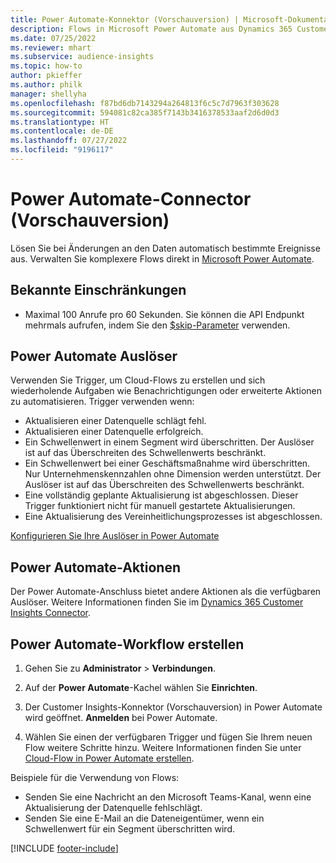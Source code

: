 ```yaml
---
title: Power Automate-Konnektor (Vorschauversion) | Microsoft-Dokumentation
description: Flows in Microsoft Power Automate aus Dynamics 365 Customer Insights erstellen.
ms.date: 07/25/2022
ms.reviewer: mhart
ms.subservice: audience-insights
ms.topic: how-to
author: pkieffer
ms.author: philk
manager: shellyha
ms.openlocfilehash: f87bd6db7143294a264813f6c5c7d7963f303628
ms.sourcegitcommit: 594081c82ca385f7143b3416378533aaf2d6d0d3
ms.translationtype: HT
ms.contentlocale: de-DE
ms.lasthandoff: 07/27/2022
ms.locfileid: "9196117"
---
```

# <a name="power-automate-connector-preview"></a>Power Automate-Connector (Vorschauversion)

Lösen Sie bei Änderungen an den Daten automatisch bestimmte Ereignisse aus. Verwalten Sie komplexere Flows direkt in [Microsoft Power Automate](https://flow.microsoft.com/).

## <a name="known-limitations"></a>Bekannte Einschränkungen

- Maximal 100 Anrufe pro 60 Sekunden. Sie können die API Endpunkt mehrmals aufrufen, indem Sie den [$skip-Parameter](/connectors/customerinsights/#get-items-from-an-entity) verwenden.

## <a name="power-automate-triggers"></a>Power Automate Auslöser

Verwenden Sie Trigger, um Cloud-Flows zu erstellen und sich wiederholende Aufgaben wie Benachrichtigungen oder erweiterte Aktionen zu automatisieren. Trigger verwenden wenn:

- Aktualisieren einer Datenquelle schlägt fehl.
- Aktualisieren einer Datenquelle erfolgreich.
- Ein Schwellenwert in einem Segment wird überschritten. Der Auslöser ist auf das Überschreiten des Schwellenwerts beschränkt.
- Ein Schwellenwert bei einer Geschäftsmaßnahme wird überschritten. Nur Unternehmenskennzahlen ohne Dimension werden unterstützt. Der Auslöser ist auf das Überschreiten des Schwellenwerts beschränkt.
- Eine vollständig geplante Aktualisierung ist abgeschlossen. Dieser Trigger funktioniert nicht für manuell gestartete Aktualisierungen.
- Eine Aktualisierung des Vereinheitlichungsprozesses ist abgeschlossen.

[Konfigurieren Sie Ihre Auslöser in Power Automate](https://flow.microsoft.com/connectors/shared_customerinsights/dynamics-365-customer-insights-connector/)

## <a name="power-automate-actions"></a>Power Automate-Aktionen

Der Power Automate-Anschluss bietet andere Aktionen als die verfügbaren Auslöser. Weitere Informationen finden Sie im [Dynamics 365 Customer Insights Connector](/connectors/customerinsights/).

## <a name="create-a-power-automate-flow"></a>Power Automate-Workflow erstellen

1. Gehen Sie zu **Administrator** > **Verbindungen**.

1. Auf der **Power Automate**-Kachel wählen Sie **Einrichten**.

1. Der Customer Insights-Konnektor (Vorschauversion) in Power Automate wird geöffnet. **Anmelden** bei Power Automate.

1. Wählen Sie einen der verfügbaren Trigger und fügen Sie Ihrem neuen Flow weitere Schritte hinzu. Weitere Informationen finden Sie unter [Cloud-Flow in Power Automate erstellen](/power-automate/get-started-logic-flow).

Beispiele für die Verwendung von Flows: 
- Senden Sie eine Nachricht an den Microsoft Teams-Kanal, wenn eine Aktualisierung der Datenquelle fehlschlägt. 
- Senden Sie eine E-Mail an die Dateneigentümer, wenn ein Schwellenwert für ein Segment überschritten wird.

[!INCLUDE [footer-include](includes/footer-banner.md)]
